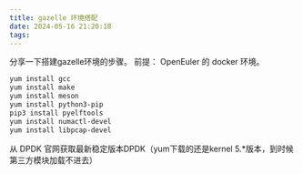 ```yaml
---
title: gazelle 环境搭配
date: 2024-05-16 21:20:18
tags:
---
```


分享一下搭建gazelle环境的步骤。
前提： OpenEuler 的 docker 环境。

```bash
yum install gcc
yum install make
yum install meson
yum install python3-pip
pip3 install pyelftools
yum install numactl-devel
yum install libpcap-devel

```

从 DPDK 官网获取最新稳定版本DPDK（yum下载的还是kernel 5.*版本，到时候第三方模块加载不进去）
